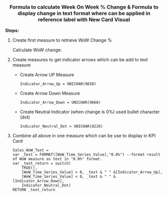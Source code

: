 <h3 align="center"> Formula to calculate Week On Week % Change & Formula to display change in text format where can be applied in reference label with New Card Visual</h3>

<strong>Steps:</strong>

<ol>
  <li>Create first measure to retrieve WoW Change %
      <p>Calculate WoW change:</p>

      
   
    

  </li>
  <li>Create measures to get indicator arrows which can be add to text measure</li>
  <ul>
  <li>Create Arrow UP Measure
  
  ```DAX
  Indicator_Arrow_Up = UNICHAR(9650)
  ```
  </li>
  <li>Create Arrow Down Measure
  
  ```DAX
  Indicator_Arrow_Down = UNICHAR(9660) 
  ```
   </li>
   <li>Create Neutral Indicator (when change is 0%) used bullet character (dot)

   ```DAX
   Indicator_Neutral_Dot = UNICHAR(8226)
   ```
     
   </li>
    
  </ul>
  <li>Combine all above in one measure which can be use to display in KPI Card

  
```DAX
Sales_WoW_Text = 
var _text = FORMAT([WoW_Time_Series_Value],"0.0%") --format result of WoW measure as text in "0.0%" format.
var _text_return = switch(
    TRUE(),
    [WoW_Time_Series_Value] > 0, _text & " " &[Indicator_Arrow_Up],
    [WoW_Time_Series_Value] < 0, _text & " " &[Indicator_Arrow_Down],
    Indicator_Neutral_Dot)
RETURN _text_return
```

  
  </li>
</ol>
